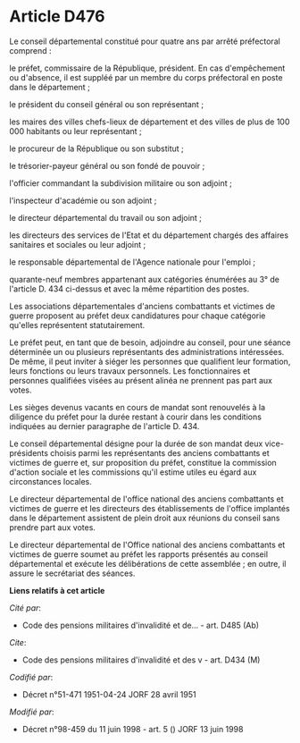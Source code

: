 # Article D476

Le conseil départemental constitué pour quatre ans par arrêté préfectoral comprend :

le préfet, commissaire de la République, président. En cas d'empêchement ou d'absence, il est suppléé par un membre du corps
préfectoral en poste dans le département ;

le président du conseil général ou son représentant ;

les maires des villes chefs-lieux de département et des villes de plus de 100 000 habitants ou leur représentant ;

le procureur de la République ou son substitut ;

le trésorier-payeur général ou son fondé de pouvoir ;

l'officier commandant la subdivision militaire ou son adjoint ;

l'inspecteur d'académie ou son adjoint ;

le directeur départemental du travail ou son adjoint ;

les directeurs des services de l'Etat et du département chargés des affaires sanitaires et sociales ou leur adjoint ;

le responsable départemental de l'Agence nationale pour l'emploi ;

quarante-neuf membres appartenant aux catégories énumérées au 3° de l'article D. 434 ci-dessus et avec la même répartition
des postes.

Les associations départementales d'anciens combattants et victimes de guerre proposent au préfet deux candidatures pour
chaque catégorie qu'elles représentent statutairement.

Le préfet peut, en tant que de besoin, adjoindre au conseil, pour une séance déterminée un ou plusieurs représentants des
administrations intéressées. De même, il peut inviter à siéger les personnes que qualifient leur formation, leurs fonctions
ou leurs travaux personnels. Les fonctionnaires et personnes qualifiées visées au présent alinéa ne prennent pas part aux
votes.

Les sièges devenus vacants en cours de mandat sont renouvelés à la diligence du préfet pour la durée restant à courir dans
les conditions indiquées au dernier paragraphe de l'article D. 434.

Le conseil départemental désigne pour la durée de son mandat deux vice-présidents choisis parmi les représentants des anciens
combattants et victimes de guerre et, sur proposition du préfet, constitue la commission d'action sociale et les commissions
qu'il estime utiles eu égard aux circonstances locales.

Le directeur départemental de l'office national des anciens combattants et victimes de guerre et les directeurs des
établissements de l'office implantés dans le département assistent de plein droit aux réunions du conseil sans prendre part
aux votes.

Le directeur départemental de l'Office national des anciens combattants et victimes de guerre soumet au préfet les rapports
présentés au conseil départemental et exécute les délibérations de cette assemblée ; en outre, il assure le secrétariat des
séances.

**Liens relatifs à cet article**

_Cité par_:

  - Code des pensions militaires d'invalidité et de... - art. D485 (Ab)

_Cite_:

  - Code des pensions militaires d'invalidité et des v - art. D434 (M)

_Codifié par_:

  - Décret n°51-471 1951-04-24 JORF 28 avril 1951

_Modifié par_:

  - Décret n°98-459 du 11 juin 1998 - art. 5 () JORF 13 juin 1998
